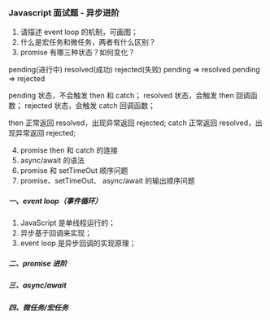 ### Javascript 面试题 - 异步进阶

1. 请描述 event loop 的机制，可画图；
2. 什么是宏任务和微任务，两者有什么区别？
3. promise 有哪三种状态？如何变化？

pending(进行中) resolved(成功) rejected(失败)
pending => resolved
pending => rejected

pending 状态，不会触发 then 和 catch；
resolved 状态，会触发 then 回调函数；
rejected 状态，会触发 catch 回调函数；

then 正常返回 resolved，出现异常返回 rejected;
catch 正常返回 resolved，出现异常返回 rejected;

4. promise then 和 catch 的连接
5. async/await 的语法
6. promise 和 setTimeOut 顺序问题
7. promise、setTimeOut、 async/await 的输出顺序问题

##### 一、event loop（事件循环）

1. JavaScript 是单线程运行的；
2. 异步基于回调来实现；
3. event loop 是异步回调的实现原理；

##### 二、promise 进阶

##### 三、async/await

##### 四、微任务/宏任务
